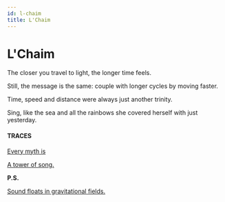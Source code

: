 ```yaml
---
id: l-chaim
title: L'Chaim
---
```


# L'Chaim

The closer you travel to
light,
the longer time feels.

Still, the message
is the same:
couple with longer cycles
by moving faster.

Time, speed and distance
were always just
another trinity.

Sing, like the sea
and all the rainbows
she covered herself with
just yesterday.


#### TRACES

[Every myth is](https://www.youtube.com/watch?v=6GFvUCcljkM "About stubborn love and")

[A tower of song.](https://www.youtube.com/watch?v=nceRfJJZcP4 "Doo dum-dum-dum da-do dum-dum")

**P.S.**

[Sound floats in gravitational fields.](https://twitter.com/cryptowanderer/status/1105427639244914688 "For Bill Nye")